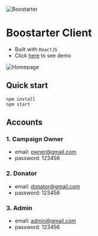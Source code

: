 ![Boostarter](https://www.linkpicture.com/q/boostarter-logo.png)

# <b>Boostarter Client</b>
- Built with `ReactJS`
- Click [here](https://boostarter.web.app/) to see demo

![Homepage](https://www.linkpicture.com/q/Screenshot-from-2021-06-28-13-31-51.png)

## <b>Quick start</b>

```
npm install
npm start
```

## <b>Accounts</b>
### 1. Campaign Owner
+ email: owner@gmail.com
+ password: 123456

### 2. Donator
+ email: donator@gmail.com
+ password: 123456

### 3. Admin
+ email: admin@gmail.com
+ password: 123456